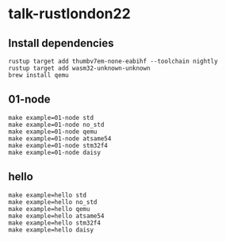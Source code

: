 # talk-rustlondon22

## Install dependencies

    rustup target add thumbv7em-none-eabihf --toolchain nightly
    rustup target add wasm32-unknown-unknown
    brew install qemu

## 01-node

    make example=01-node std
    make example=01-node no_std
    make example=01-node qemu
    make example=01-node atsame54
    make example=01-node stm32f4
    make example=01-node daisy

## hello

    make example=hello std
    make example=hello no_std
    make example=hello qemu
    make example=hello atsame54
    make example=hello stm32f4
    make example=hello daisy
